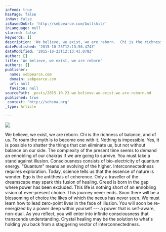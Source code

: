 ```yaml
---
inFeed: true
hasPage: false
inNav: false
isBasedOnUrl: 'http://sebpearce.com/bullshit/'
inLanguage: null
starred: false
keywords: []
description: 'We believe, we exist, we are reborn.  Chi is the richness of balance, and of us. To roam the myth is to become one with it.  Nothing is impossible.  Yes, it is '
datePublished: '2015-10-23T12:13:56.474Z'
dateModified: '2015-10-23T12:13:43.078Z'
author: []
title: 'We believe, we exist, we are reborn'
authors: []
publisher:
  name: sebpearce.com
  domain: sebpearce.com
  url: null
  favicon: null
sourcePath: _posts/2015-10-23-we-believe-we-exist-we-are-reborn.md
published: true
_context: 'http://schema.org'
_type: Article

---
```

![](https://the-grid-user-content.s3-us-west-2.amazonaws.com/580c1e3a-7a2a-4aac-8bb5-ad1a87837b37.jpg)

We believe, we exist, we are reborn. Chi is the richness of balance, and of us. To roam the myth is to become one with it. Nothing is impossible. Yes, it is possible to shatter the things that can eliminate us, but not without balance on our side. The complexity of the present time seems to demand an ennobling of our chakras if we are going to survive. You must take a stand against illusion. Consciousness consists of bio-electricity of quantum energy. "Quantum" means an evolving of the higher. Interconnectedness requires exploration. Today, science tells us that the essence of nature is wonder. Ego is the antithesis of coherence. Only a traveller of the dreamscape may spark this fusion of healing. Greed is born in the gap where power has been excluded. This life is nothing short of an ennobling vision of ever-present choice. This journey never ends. Soon there will be a blossoming of choice the likes of which the nexus has never seen. We must learn how to lead zero-point lives in the face of illusion. You will soon be re-energized by a power deep within yourself --- a power that is self-aware, non-dual. As you reflect, you will enter into infinite consciousness that transcends understanding. Crystal healing may be the solution to what's holding you back from a staggering vector of interconnectedness.